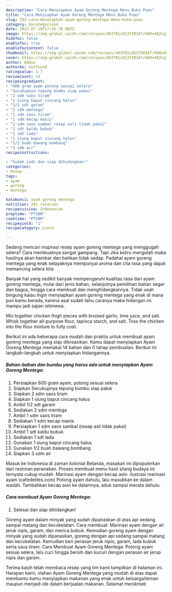 ```yaml
---
description: "Cara Menyiapkan Ayam Goreng Mentega Menu Buka Puas"
title: "Cara Menyiapkan Ayam Goreng Mentega Menu Buka Puas"
slug: 782-cara-menyiapkan-ayam-goreng-mentega-menu-buka-puas
category: Uncategorized
date: 2022-07-19T17:45:38.887Z
image: https://img-global.cpcdn.com/recipes/403701c82373816f/680x482cq70/ayam-goreng-mentega-foto-resep-utama.jpg
hideToc: false
enableToc: true
enableTocContent: false
thumbnail: https://img-global.cpcdn.com/recipes/403701c82373816f/680x482cq70/ayam-goreng-mentega-foto-resep-utama.jpg
cover: https://img-global.cpcdn.com/recipes/403701c82373816f/680x482cq70/ayam-goreng-mentega-foto-resep-utama.jpg
author: Admin
authorAv: notfound
ratingvalue: 3.7
reviewcount: 13
recipeingredient:
- "600 gram ayam potong sesuai selera"
- "Secukupnya tepung bumbu siap pakai"
- "2 sdm saos tiram"
- "1 siung baput cincang halus"
- "1/2 sdt garam"
- "2 sdm mentega"
- "1 sdm saos tiram"
- "1 sdm kecap manis"
- "1 sdm saos sambal resep asli tidak pakai"
- "1 sdt kaldu bubuk"
- "1 sdt lada"
- "1 siung baput cincang halus"
- "1/2 buah bawang bombang"
- "3 sdm air"
recipeinstructions:

- "Sudah jadi dan siap dihidangkan!"
categories:
- Resep
tags:
- ayam
- goreng
- mentega

katakunci: ayam goreng mentega 
nutrition: 241 calories
recipecuisine: Indonesian
preptime: "PT10M"
cooktime: "PT39M"
recipeyield: "1"
recipecategory: Lunch

---
```



Sedang mencari inspirasi resep ayam goreng mentega yang menggugah selera? Cara membuatnya sangat gampang. Tapi Jika keliru mengolah maka hasilnya akan hambar dan bahkan tidak sedap. Padahal ayam goreng mentega yang enak selayaknya mempunyai aroma dan cita rasa yang dapat memancing selera kita.


Banyak hal yang sedikit banyak mempengaruhi kualitas rasa dari ayam goreng mentega, mulai dari jenis bahan, selanjutnya pemilihan bahan segar dan bagus, hingga cara membuat dan menghidangkannya. Tidak usah bingung kalau ingin menyiapkan ayam goreng mentega yang enak di mana pun kamu berada, karena asal sudah tahu caranya maka hidangan ini mampu jadi sajian istimewa.

Mix together chicken thigh pieces with bruised garlic, lime juice, and salt. Whisk together all-purpose flour, tapioca starch, and salt. Toss the chicken into the flour mixture to fully coat.


Berikut ini ada beberapa cara mudah dan praktis untuk membuat ayam goreng mentega yang siap dikreasikan. Kamu dapat menyiapkan Ayam Goreng Mentega memakai 14 bahan dan 0 tahap pembuatan. Berikut ini langkah-langkah untuk menyiapkan hidangannya.

<!--inarticleads1-->

##### Bahan-bahan dan bumbu yang harus ada untuk menyiapkan Ayam Goreng Mentega:

1. Persiapkan 600 gram ayam, potong sesuai selera
1. Siapkan Secukupnya tepung bumbu siap pakai
1. Siapkan 2 sdm saos tiram
1. Siapkan 1 siung baput cincang halus
1. Ambil 1/2 sdt garam
1. Sediakan 2 sdm mentega
1. Ambil 1 sdm saos tiram
1. Sediakan 1 sdm kecap manis
1. Persiapkan 1 sdm saos sambal (resep asli tidak pakai)
1. Ambil 1 sdt kaldu bubuk
1. Sediakan 1 sdt lada
1. Gunakan 1 siung baput cincang halus
1. Gunakan 1/2 buah bawang bombang
1. Siapkan 3 sdm air


Masuk ke Indonesia di zaman kolonial Belanda, masakan ini dipopulerkan dari restoran peranakan. Proses membuat menu hasil silang budaya ini ternyata cukup mudah. Marinasi ayam dengan kecap asin. ilustrasi marinasi ayam (cafedelites.com) Potong ayam dahulu, lalu masukkan ke dalam wadah. Tambahkan kecap asin ke dalamnya, aduk sampai merata dahulu. 

<!--inarticleads2-->

##### Cara membuat Ayam Goreng Mentega:


1. Selesai dan siap dihidangkan!

Goreng ayam dalam minyak yang sudah dipanaskan di atas api sedang sampai matang dan kecokelatan. Cara membuat: Marinasi ayam dengan air jeruk nipis, garam, dan merica bubuk. Kemudian goreng ayam dengan minyak yang sudah dipanaskan, goreng dengan api sedang sampai matang dan kecokelatan. Kemudian beri perasan jeruk nipis, garam, lada bubuk serta saus tiram. Cara Membuat Ayam Goreng Mentega: Potong ayam sesuai selera, lalu cuci hingga bersih dan kucuri dengan perasan air jerup nipis dan garam. 

Terima kasih telah membaca resep yang tim kami tampilkan di halaman ini. Harapan kami, olahan Ayam Goreng Mentega yang mudah di atas dapat membantu kamu menyiapkan makanan yang enak untuk keluarga/teman maupun menjadi ide dalam berjualan makanan. Selamat menikmati
